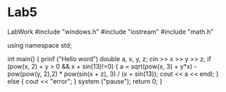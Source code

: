 
# Lab5
LabWork
#include "windows.h"
#include "iostream"
#include "math.h"

using namespace std;

int main()
{
prinf ("Hello word")
	double a, x, y, z;
	cin >> x >> y >> z;
	if (pow(x, 2) + y > 0 && x + sin(13)!=0)
	{
		a = sqrt(pow(x, 3) + y*x) - pow(pow(y, 2),2) * pow(sin(x + z), 3) / (x + sin(13));
		cout << a << endl;
	}
	else
	{
		cout << "error";
	}
	system ("pause");
	return 0;
}
